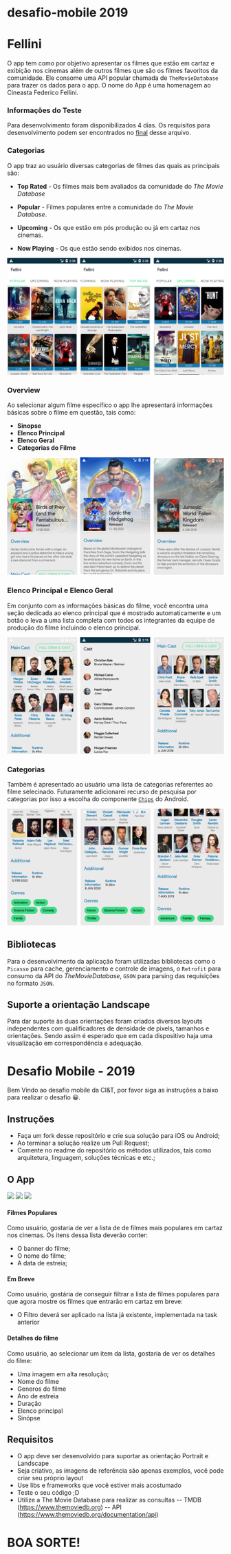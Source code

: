 # desafio-mobile 2019

# Fellini 
O app tem como por objetivo apresentar os filmes que estão em cartaz e exibição nos cinemas além de outros filmes que são os filmes favoritos da comunidade. Ele consome uma API popular chamada de `TheMovieDatabase` para trazer os dados para o app. O nome do App é uma homenagem ao Cineasta Federico Fellini.  

### Informações do Teste 
Para desenvolvimento foram disponibilizados 4 dias. Os requisitos para desenvolvimento podem ser encontrados no [final](https://github.com/eduardowgmendes/desafio-mobile#instru%C3%A7%C3%B5es) desse arquivo.     


### Categorias 
O app traz ao usuário diversas categorias de filmes das quais as principais são:  

* **Top Rated** - Os filmes mais bem avaliados da comunidade do *The Movie Database* 

* **Popular** - Filmes populares entre a comunidade do *The Movie Database*.

* **Upcoming** - Os que estão em pós produção ou já em cartaz nos cinemas.

* **Now Playing** - Os que estão sendo exibidos nos cinemas.

![Categories](https://raw.githubusercontent.com/eduardowgmendes/desafio-mobile/master/screenshots/final-screenshots/main-comp-ii.png)

### Overview 
Ao selecionar algum filme específico o app lhe apresentará informações básicas sobre o filme em questão, tais como: 

* **Sinopse**
* **Elenco Principal**
* **Elenco Geral**
* **Categorias do Filme** 

![App Screens](https://raw.githubusercontent.com/eduardowgmendes/desafio-mobile/master/screenshots/final-screenshots/main-comp-iii.png) 

### Elenco Principal e Elenco Geral
Em conjunto com as informações básicas do filme, você encontra uma seção dedicada ao elenco principal que é mostrado automaticamente e um botão o leva a uma lista completa com todos os integrantes da equipe de produção do filme incluindo o elenco principal. 

![Movie Contents](https://raw.githubusercontent.com/eduardowgmendes/desafio-mobile/master/screenshots/final-screenshots/main-comp-iv.png)

### Categorias 
Também é apresentado ao usuário uma lista de categorias referentes ao filme selecinado. Futuramente adicionarei recurso de pesquisa por categorias por isso a escolha do componente [`Chips`](https://material.io/develop/android/components/chip/) do Android. 

![Categories](https://raw.githubusercontent.com/eduardowgmendes/desafio-mobile/master/screenshots/final-screenshots/main-comp-v.png)

  
## Bibliotecas 
Para o desenvolvimento da aplicação foram utilizadas bibliotecas como o `Picasso` para cache, gerenciamento e controle de imagens, o `Retrofit` para consumo da API do *TheMovieDatabase*, `GSON` para parsing das requisições no formato `JSON`.   
  
## Suporte a orientação Landscape
Para dar suporte às duas orientações foram criados diversos layouts independentes com qualificadores de densidade de pixels, tamanhos e orientações. 
Sendo assim é esperado que em cada dispositivo haja uma visualização em correspondência e adequação. 

# Desafio Mobile - 2019

Bem Vindo ao desafio mobile da CI&T, por favor siga as instruções a baixo para realizar o desafio 😀.

## Instruções

- Faça um fork desse repositório e crie sua solução para iOS ou Android;
- Ao terminar a solução realize um Pull Request;
- Comente no readme do repositório os métodos utilizados, tais como arquitetura, linguagem, soluções técnicas e etc.;

## O App

<img src="screenshots/ss01.png?raw=true" width="250"> <img src="screenshots/ss02.png?raw=true" width="250"> <img src="screenshots/ss03.png?raw=true" width="250">

#### Filmes Populares

Como usuário, gostaria de ver a lista de de filmes mais populares em cartaz nos cinemas. Os itens dessa lista deverão conter:
 - O banner do filme;
 - O nome do filme;
 - A data de estreia;

#### Em Breve

Como usuário, gostária de conseguir filtrar a lista de filmes populares para que agora mostre os filmes que entrarão em cartaz em breve:
 - O Filtro deverá ser aplicado na lista já existente, implementada na task anterior

#### Detalhes do filme

Como usuário, ao selecionar um item da lista, gostaria de ver os detalhes do filme:
 - Uma imagem em alta resolução;
 - Nome do filme
 - Generos do filme
 - Ano de estreia
 - Duração
 - Elenco principal 
 - Sinópse
 
## Requisitos
 - O app deve ser desenvolvido para suportar as orientação Portrait e Landscape
 - Seja criativo, as imagens de referência são apenas exemplos, você pode criar seu próprio layout
 - Use libs e frameworks que você estiver mais acostumado
 - Teste o seu código ;D
 - Utilize a The Movie Database para realizar as consultas 
 -- TMDB (https://www.themoviedb.org)
 -- API (https://www.themoviedb.org/documentation/api)
 
# BOA SORTE!
 
 
